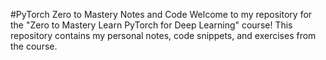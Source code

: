 #PyTorch Zero to Mastery Notes and Code
Welcome to my repository for the "Zero to Mastery Learn PyTorch for Deep Learning" course! This repository contains my personal notes, code snippets, and exercises from the course.
